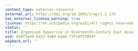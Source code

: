```yaml
---
content_type: external-resource
external_url: https://doi.org/10.1093/irap/1.2.173
has_external_license_warning: true
license: https://en.wikipedia.org/wiki/All_rights_reserved
status: ''
title: Organized Hypocrisy in Nineteenth-Century East Asia
uid: 8a0f1ae9-ba53-4a0d-ba68-f3fc0f270547
wayback_url: ''
---
```

